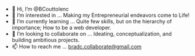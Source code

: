 - 👋 Hi, I’m @BCouttolenc
- 👀 I’m interested in ... Making my Entrepreneurial endeavors come to Life!
- 🌱 I’m currently learning ... Quite few skills, but on the hierarchy of importance; How to be a web developer.
- 💞️ I’m looking to collaborate on ... Ideating, conceptualization, and building ambitious projects.
- 📫 How to reach me ... bradc.collaborate@gmail.com

<!---
BCouttolenc/BCouttolenc is a ✨ special ✨ repository because its `README.md` (this file) appears on your GitHub profile.
You can click the Preview link to take a look at your changes.
--->
